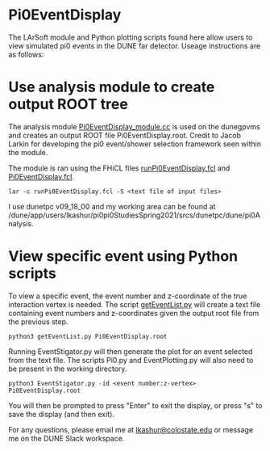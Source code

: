 # Pi0EventDisplay
The LArSoft module and Python plotting scripts found here allow users to view simulated pi0 events in the DUNE far detector.  Useage instructions are as follows:

# Use analysis module to create output ROOT tree
The analysis module [Pi0EventDisplay_module.cc](https://github.com/lkashur/Pi0EventDisplay/blob/main/Pi0EventDisplay_module.cc) is used on the dunegpvms and creates an output ROOT file Pi0EventDisplay.root.  Credit to Jacob Larkin for developing the pi0 event/shower selection framework seen within the module.

The module is ran using the FHiCL files [runPi0EventDisplay.fcl](https://github.com/lkashur/Pi0EventDisplay/blob/main/runPi0EventDisplay.fcl) and [Pi0EventDisplay.fcl](https://github.com/lkashur/Pi0EventDisplay/blob/main/Pi0EventDisplay.fcl).

```
lar -c runPi0EventDisplay.fcl -S <text file of input files>
```

I use dunetpc v09_18_00 and my working area can be found at /dune/app/users/lkashur/pi0pi0StudiesSpring2021/srcs/dunetpc/dune/pi0Analysis.


# View specific event using Python scripts
To view a specific event, the event number and z-coordinate of the true interaction vertex is needed.  The script [getEventList.py](https://github.com/lkashur/Pi0EventDisplay/blob/main/getEventList.py) will create a text file containing event numbers and z-coordinates given the output root file from the previous step.

```
python3 getEventList.py Pi0EventDisplay.root
```

Running EventStigator.py will then generate the plot for an event selected from the text file.  The scripts Pi0.py and EventPlotting.py will also need to be present in the working directory.

```
python3 EventStigator.py -id <event number:z-vertex> Pi0EventDisplay.root
```

You will then be prompted to press "Enter" to exit the display, or press "s" to save the display (and then exit).


For any questions, please email me at lkashur@colostate.edu or message me on the DUNE Slack workspace.
